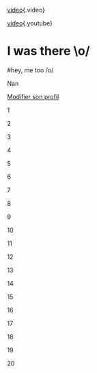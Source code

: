[video](https://cdn.media.ccc.de/congress/2017/h264-sd/34c3-8740-eng-deu-spa-The_Internet_in_Cuba_A_Story_of_Community_Resilience_sd.mp4){.video}
<!-- TITLE: Home -->
<!-- SUBTITLE: A quick summary of Home -->


[video](https://www.youtube.com/watch?v=qmjOd9Dlr34){.youtube}

# I was there \o/
#hey, me too /o/

Nan

[Modifier son profil](https://beta-wiki.neutrinet.be/admin)

1

2

3

4

5

6

7

8

9

10

11

12

13

14

15

16

17

18

19

20